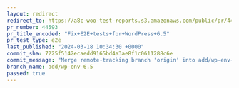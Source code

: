 ```yaml
---
layout: redirect
redirect_to: https://a8c-woo-test-reports.s3.amazonaws.com/public/pr/44593/e2e/index.html
pr_number: 44593
pr_title_encoded: "Fix+E2E+tests+for+WordPress+6.5"
pr_test_type: e2e
last_published: "2024-03-18 10:34:30 +0000"
commit_sha: 7225f5142ecaedd9165bd4a3ae8f1c0611288c6e
commit_message: "Merge remote-tracking branch 'origin' into add/wp-env-6.5"
branch_name: add/wp-env-6.5
passed: true
---
```


